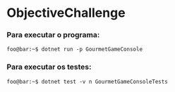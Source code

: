 # ObjectiveChallenge

### Para executar o programa:
```console
foo@bar:~$ dotnet run -p GourmetGameConsole 
```

### Para executar os testes:
```console
foo@bar:~$ dotnet test -v n GourmetGameConsoleTests
```

